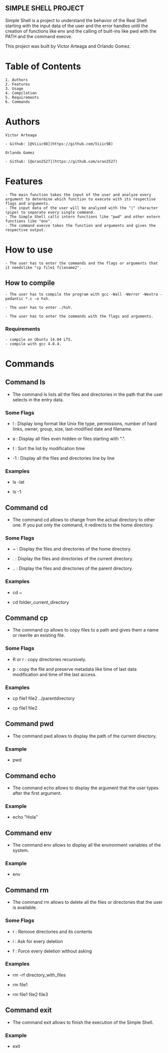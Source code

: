 ## SIMPLE SHELL PROJECT

Simple Shell is a project to understand the behavior of the Real Shell starting with the input data of the user and the error handles until the creation of functions like env and the calling of built-ins like pwd with the PATH and the command execve.

This project was built by Victor Arteaga and Orlando Gomez.

# Table of Contents
	1. Authors
	2. Features
	3. Usage
	4. Compilation
	5. Requirements
	6. Commands

# Authors
	Victor Arteaga

	- Github: [@Viiic98](https://github.com/Viiic98)

	Orlando Gomez

	- Github: [@oran2527](https://github.com/oran2527)

# Features
	- The main function takes the input of the user and analyze every argument to determine which function to execute with its respective flags and arguments.
	- The input data of the user will be analyzed with the "|" character (pipe) to separate every single command.
	- The Simple Shell calls intern functions like "pwd" and other extern functions like "env".
	- The command execve takes the function and arguments and gives the respective output. 


# How to use
	
	- The user has to enter the commands and the flags or arguments that it needslike "cp file1 filename2".

## How to compile

	- The user has to compile the program with gcc -Wall -Werror -Wextra -pedantic *.c -o hsh.
	
	- The user has to enter ./hsh.

	- The user has to enter the commands with the flags and arguments.

### Requirements

	- compile on Ubuntu 14.04 LTS.
	- compile with gcc 4.8.4.

##
	
# Commands 

## Command ls

- The command ls lists all the files and directories in the path that the user selects in the entry data.

### Some Flags

- l : Display long format like Unix file type, permissions, number of hard links, owner, group, size, last-modified date and filename.

- a : Display all files even hidden or files starting with ".".

- t : Sort the list by modification time

- -1 : Display all the files and directories line by line

### Examples

- ls -lat

- ls -1

## Command cd 

- The command cd allows to change from the actual directory to other one. If you put only the command, it redirects to the home directory.

### Some Flags

- ~ : Display the files and directories of the home directory.

- . : Display the files and directories of the current directory.

- .. : Display the files and directories of the parent directory.

### Examples

- cd ~

- cd folder_current_directory

## Command cp

- The command cp allows to copy files to a path and gives them a name or rewrite an existing file. 

### Some Flags

- R or r : copy directories recursively.

- p : copy the file and preserve metadata like time of last data modification and time of the last access.

### Examples

- cp file1 file2 ../parentdirectory

- cp file1 file2

## Command pwd

- The command pwd allows to display the path of the current directory.

### Example 

- pwd

## Command echo

- The command echo allows to display the argument that the user types after the first argument.

### Example

- echo "Hola"

## Command env

- The command env allows to display all the environment variables of the system.


### Example

- env

## Command rm

- The command rm allows to delete all the files or directories that the user is available.

### Some Flags 

- r : Remove directories and its contents

- i : Ask for every deletion

- f : Force every deletion without asking

### Examples

- rm -rf directory_with_files

- rm file1

- rm file1 file2 file3

## Command exit

- The command exit allows to finish the execution of the Simple Shell.

### Example

- exit


